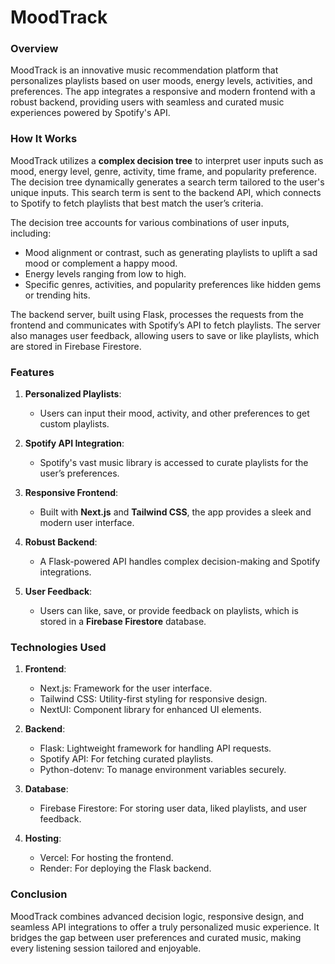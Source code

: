 # MoodTrack

### Overview

MoodTrack is an innovative music recommendation platform that personalizes playlists based on user moods, energy levels, activities, and preferences. The app integrates a responsive and modern frontend with a robust backend, providing users with seamless and curated music experiences powered by Spotify's API.

### How It Works

MoodTrack utilizes a **complex decision tree** to interpret user inputs such as mood, energy level, genre, activity, time frame, and popularity preference. The decision tree dynamically generates a search term tailored to the user's unique inputs. This search term is sent to the backend API, which connects to Spotify to fetch playlists that best match the user’s criteria.

The decision tree accounts for various combinations of user inputs, including:

- Mood alignment or contrast, such as generating playlists to uplift a sad mood or complement a happy mood.
- Energy levels ranging from low to high.
- Specific genres, activities, and popularity preferences like hidden gems or trending hits.

The backend server, built using Flask, processes the requests from the frontend and communicates with Spotify’s API to fetch playlists. The server also manages user feedback, allowing users to save or like playlists, which are stored in Firebase Firestore.

### Features

1. **Personalized Playlists**:
   - Users can input their mood, activity, and other preferences to get custom playlists.

2. **Spotify API Integration**:
   - Spotify's vast music library is accessed to curate playlists for the user’s preferences.

3. **Responsive Frontend**:
   - Built with **Next.js** and **Tailwind CSS**, the app provides a sleek and modern user interface.

4. **Robust Backend**:
   - A Flask-powered API handles complex decision-making and Spotify integrations.

5. **User Feedback**:
   - Users can like, save, or provide feedback on playlists, which is stored in a **Firebase Firestore** database.

### Technologies Used

1. **Frontend**:
   - Next.js: Framework for the user interface.
   - Tailwind CSS: Utility-first styling for responsive design.
   - NextUI: Component library for enhanced UI elements.

2. **Backend**:
   - Flask: Lightweight framework for handling API requests.
   - Spotify API: For fetching curated playlists.
   - Python-dotenv: To manage environment variables securely.

3. **Database**:
   - Firebase Firestore: For storing user data, liked playlists, and user feedback.

4. **Hosting**:
   - Vercel: For hosting the frontend.
   - Render: For deploying the Flask backend.

### Conclusion

MoodTrack combines advanced decision logic, responsive design, and seamless API integrations to offer a truly personalized music experience. It bridges the gap between user preferences and curated music, making every listening session tailored and enjoyable.
